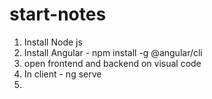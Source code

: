 # start-notes

1. Install Node js
2. Install Angular - npm install -g @angular/cli
3. open frontend and backend on visual code
4. In client - ng serve 
5. 
